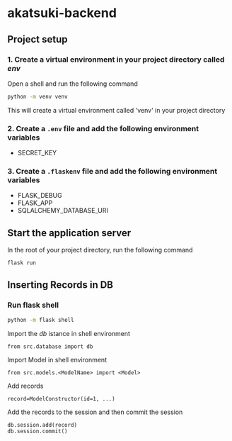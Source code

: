 # akatsuki-backend

## Project setup

### 1. Create a virtual environment in your project directory called _env_

Open a shell and run the following command

```bash
python -m venv venv
```

This will create a virtual environment called 'venv' in your project directory

### 2. Create a `.env` file and add the following environment variables

- SECRET_KEY

### 3. Create a `.flaskenv` file and add the following environment variables

- FLASK_DEBUG
- FLASK_APP
- SQLALCHEMY_DATABASE_URI

## Start the application server

In the root of your project directory, run the following command

```bash
flask run
```

## Inserting Records in DB

### Run flask shell

```bash
python -m flask shell
```

Import the _db_ istance in shell environment

```shell
from src.database import db
```

Import Model in shell environment

```shell
from src.models.<ModelName> import <Model>
```

Add records

```shell
record=ModelConstructor(id=1, ...)
```

Add the records to the session and then commit the session

```shell
db.session.add(record)
db.session.commit()
```

